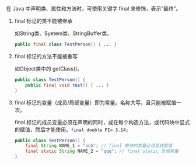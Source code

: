 
在 Java 中声明类、属性和方法时，可使用关键字 final 来修饰，表示“最终”。

1. final 标记的类不能被继承

    如String类、Syetem类、StringBuffer类。

    ```java
    public final class TestPerson() { ... }
    ```
<!--more-->
2. final 标记的方法不能被重写

    如Object类中的 getClass()。

    ```java
    public class TestPerson() {
        public final void test() { ... }
    }
    ```

3. final 标记的变量（成员/局部变量）即为常量。名称大写，且只能被赋值一次。

    final 标记的成员变量必须在声明的同时，或在每个构造方法，或代码块中显式的赋值，然后才能使用。`final double PI= 3.14;`

    ```java
    public class TestPerson() {
        final String NAME_1 = "acb"; // final 修饰的常量必须显式赋值
        final static String NAME_2 = "qqq"; // final static 全局常量
    }
    ```


